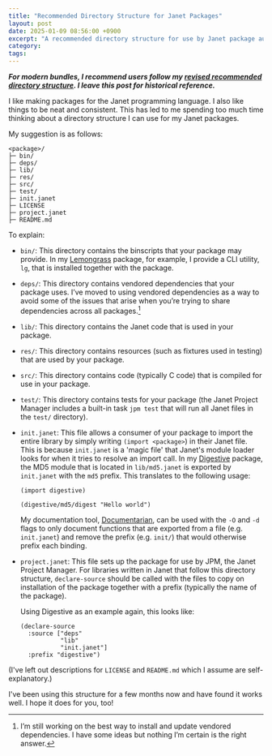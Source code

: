 ```yaml
---
title: "Recommended Directory Structure for Janet Packages"
layout: post
date: 2025-01-09 08:56:00 +0900
excerpt: "A recommended directory structure for use by Janet package authors."
category: 
tags: 
---
```


**_For modern bundles, I recommend users follow my [revised recommended
directory structure][revised]. I leave this post for historical reference._**

[revised]: https://articles.inqk.net/2025/09/18/revised-janet-dir-structure.html "Read
the article 'Recommended Directory Structure for Janet Bundles'."

I like making packages for the Janet programming language. I also like things to be neat and consistent. This has led to me spending too much time thinking about a directory structure I can use for my Janet packages.

My suggestion is as follows:

```
<package>/
├─ bin/
├─ deps/
├─ lib/
├─ res/
├─ src/
├─ test/
├─ init.janet
├─ LICENSE
├─ project.janet
├─ README.md
```

To explain:

- `bin/`: This directory contains the binscripts that your package may provide. In my [Lemongrass][lg] package, for example, I provide a CLI utility, `lg`, that is installed together with the package.

[lg]: https://github.com/pyrmont/lemongrass "Visit the GitHub repository for the Lemongrass package."

- `deps/`: This directory contains vendored dependencies that your package uses. I’ve moved to using vendored dependencies as a way to avoid some of the issues that arise when you’re trying to share dependencies across all packages.[^1]

- `lib/`: This directory contains the Janet code that is used in your package.

- `res/`: This directory contains resources (such as fixtures used in testing) that are used by your package.

- `src/`: This directory contains code (typically C code) that is compiled for use in your package.

- `test/`: This directory contains tests for your package (the Janet Project Manager includes a built-in task `jpm test` that will run all Janet files in the `test/` directory).

- `init.janet`: This file allows a consumer of your package to import the entire library by simply writing `(import <package>`) in their Janet file. This is because `init.janet` is a 'magic file' that Janet's module loader looks for when it tries to resolve an import call. In my [Digestive][dg] package, the MD5 module that is located in `lib/md5.janet` is exported by `init.janet` with the `md5` prefix. This translates to the following usage:

  ```janet
  (import digestive)
  
  (digestive/md5/digest "Hello world")
  ```

  My documentation tool, [Documentarian][doc], can be used with the `-O` and `-d` flags to only document functions that are exported from a file (e.g. `init.janet`) and remove the prefix (e.g. `init/`) that would otherwise prefix each binding.

[dg]: https://github.com/pyrmont/digestive "Visit the GitHub repository for the Digestive package."

[doc]: https://github.com/pyrmont/documentarian "Visit the GitHub repository for the Documentarian package."

- `project.janet`: This file sets up the package for use by JPM, the Janet Project Manager. For libraries written in Janet that follow this directory structure, `declare-source` should be called with the files to copy on installation of the package together with a prefix (typically the name of the package).

  Using Digestive as an example again, this looks like:

  ```janet
  (declare-source
    :source ["deps"
             "lib"
             "init.janet"]
    :prefix "digestive")
  ```

(I've left out descriptions for `LICENSE` and `README.md` which I assume are self-explanatory.)

I've been using this structure for a few months now and have found it works well. I hope it does for you, too!

[^1]: I’m still working on the best way to install and update vendored dependencies. I have some ideas but nothing I’m certain is the right answer.
